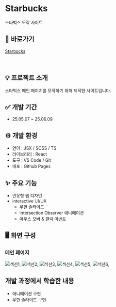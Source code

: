 # Starbucks
스타벅스 모작 사이트

## 🔗 바로가기
[Starbucks](https://hyungyeong77.github.io/starbucks)
<br><br><br>

## 💡 프로젝트 소개
스타벅스 메인 페이지를 모작하기 위해 제작한 사이트입니다.

## ✅ 개발 기간
* 25.05.07 ~ 25.06.09

## ⚙️ 개발 환경
- 언어 : JSX / SCSS / TS
- 라이브러리 : React
- 도구 : VS Code / Git
- 배포 : Github Pages

## ✨ 주요 기능
- 반응형 웹 디자인
- Interactive UI/UX
  * 무한 슬라이드
  * Intersection Observer 애니메이션
  * 마우스 오버 & 클릭 이벤트

## 🖥️ 화면 구성
### 메인 페이지
![섹션1](https://hyungyeong77.github.io/starbucks/img/main_section1.png),
![섹션2](https://hyungyeong77.github.io/starbucks/img/main_section2.png),
![섹션3](https://hyungyeong77.github.io/starbucks/img/main_section3.png),
![섹션4](https://hyungyeong77.github.io/starbucks/img/main_section4.png),
![섹션5](https://hyungyeong77.github.io/starbucks/img/main_section5.png),
![섹션6](https://hyungyeong77.github.io/starbucks/img/main_section6.png),

## 개발 과정에서 학습한 내용
- 애니메이션 구현
- 무한 슬라이드 구현
